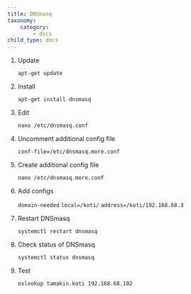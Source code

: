 ```yaml
---
title: DNSmasq
taxonomy:
    category:
        - docs
child_type: docs
---
```


1. Update

       apt-get update

2. Install

       apt-get install dnsmasq

3. Edit

       nano /etc/dnsmasq.conf

4. Uncomment additional config file

    `conf-file=/etc/dnsmasq.more.conf`

5. Create additional config file

       nano /etc/dnsmasq.more.conf

6. Add configs

	`domain-needed`
  `local=/koti/`
  `address=/koti/192.168.68.3`

7. Restart DNSmasq

       systemctl restart dnsmasq

8. Check status of DNSmasq

       systemctl status dnsmasq

9. Test

       nslookup tamakin.koti 192.168.68.102